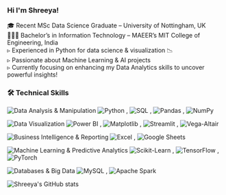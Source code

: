 

### Hi I'm Shreeya!

🎓 Recent MSc Data Science Graduate – University of Nottingham, UK <br/>
👩🏻‍🎓 Bachelor’s in Information Technology – MAEER’s MIT College of Engineering, India <br/>
▹ Experienced in Python for data science & visualization 📉 <br/>
▹ Passionate about Machine Learning & AI projects <br/>
▹ Currently focusing on enhancing my Data Analytics skills to uncover powerful insights! <br/>

### 🛠️ Technical Skills  

![Data Analysis & Manipulation](https://img.shields.io/badge/Data%20Analysis%20&%20Manipulation-13231b?style=for-the-badge&logoColor=white)  ![Python](https://img.shields.io/badge/-Python-black?logo=python&logoColor=white) ,  ![SQL](https://img.shields.io/badge/-SQL-black?logo=mysql&logoColor=white) ,  ![Pandas](https://img.shields.io/badge/-Pandas-black?logo=pandas&logoColor=white) ,  ![NumPy](https://img.shields.io/badge/-NumPy-black?logo=numpy&logoColor=white)  

![Data Visualization](https://img.shields.io/badge/Data%20Visualization-13231b?style=for-the-badge&logoColor=white)  ![Power BI](https://img.shields.io/badge/-Power%20BI-black?logo=powerbi&logoColor=white) ,  ![Matplotlib](https://img.shields.io/badge/-Matplotlib-black?logo=plotly&logoColor=white) , ![Streamlit](https://img.shields.io/badge/-Streamlit-black?logo=streamlit&logoColor=white) , ![Vega-Altair](https://img.shields.io/badge/-Vega%20Altair-black?logo=vega&logoColor=white)  

![Business Intelligence & Reporting](https://img.shields.io/badge/Business%20Intelligence%20&%20Reporting-13231b?style=for-the-badge&logoColor=white)  ![Excel](https://img.shields.io/badge/-Excel-black?logo=microsoftexcel&logoColor=white) , ![Google Sheets](https://img.shields.io/badge/-Google%20Sheets-black?logo=googlesheets&logoColor=white)  

![Machine Learning & Predictive Analytics](https://img.shields.io/badge/Machine%20Learning%20&%20Predictive%20Analytics-13231b?style=for-the-badge&logoColor=white) ![Scikit-Learn](https://img.shields.io/badge/-Scikit--Learn-black?logo=scikitlearn&logoColor=white) , ![TensorFlow](https://img.shields.io/badge/-TensorFlow-black?logo=tensorflow&logoColor=white) , ![PyTorch](https://img.shields.io/badge/-PyTorch-black?logo=pytorch&logoColor=white)  


![Databases & Big Data](https://img.shields.io/badge/Databases%20&%20Big%20Data-13231b?style=for-the-badge&logoColor=white)  ![MySQL](https://img.shields.io/badge/-MySQL-black?logo=mysql&logoColor=white) , ![Apache Spark](https://img.shields.io/badge/-Apache%20Spark-black?logo=apachespark&logoColor=white)  



![Shreeya's GitHub stats](https://github-readme-stats.vercel.app/api?username=Shriyaak&show_icons=true&theme=dark&bg_color=00000000)
